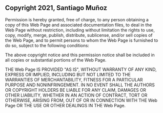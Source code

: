 ## Copyright 2021, Santiago Muñoz


Permission is hereby granted, free of charge, to any person obtaining a copy of this Web Page and associated documentation files, to deal in the Web Page without restriction, including without limitation the rights to use, copy, modify, merge, publish, distribute, sublicense, and/or sell copies of the Web Page, and to permit persons to whom the Web Page is furnished to do so, subject to the following conditions:

The above copyright notice and this permission notice shall be included in all copies or substantial portions of the Web Page.

THE Web Page IS PROVIDED "AS IS", WITHOUT WARRANTY OF ANY KIND, EXPRESS OR IMPLIED, INCLUDING BUT NOT LIMITED TO THE WARRANTIES OF MERCHANTABILITY, FITNESS FOR A PARTICULAR PURPOSE AND NONINFRINGEMENT. IN NO EVENT SHALL THE AUTHORS OR COPYRIGHT HOLDERS BE LIABLE FOR ANY CLAIM, DAMAGES OR OTHER LIABILITY, WHETHER IN AN ACTION OF CONTRACT, TORT OR OTHERWISE, ARISING FROM, OUT OF OR IN CONNECTION WITH THE Web Page OR THE USE OR OTHER DEALINGS IN THE Web Page.
